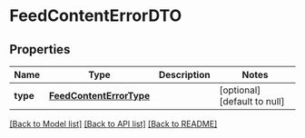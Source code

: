# FeedContentErrorDTO
## Properties

| Name | Type | Description | Notes |
|------------ | ------------- | ------------- | -------------|
| **type** | [**FeedContentErrorType**](FeedContentErrorType.md) |  | [optional] [default to null] |

[[Back to Model list]](../README.md#documentation-for-models) [[Back to API list]](../README.md#documentation-for-api-endpoints) [[Back to README]](../README.md)

